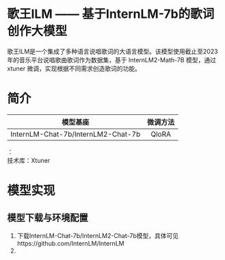 # 歌王ILM —— 基于InternLM-7b的歌词创作大模型
歌王ILM是一个集成了多种语言说唱歌词的大语言模型。该模型使用截止至2023年的音乐平台说唱歌曲歌词作为数据集，基于 InternLM2-Math-7B 模型，通过 xtuner 微调，实现根据不同需求创造歌词的功能。

# 简介
| 模型基座 | 微调方法 |
|:--------:| :-------------:|
| InternLM-Chat-7b/InternLM2-Chat-7b | QloRA |

：     
技术库：Xtuner

# 模型实现
## 模型下载与环境配置
1. 下载InternLM-Chat-7b/InternLM2-Chat-7b模型，具体可见https://github.com/InternLM/InternLM
2. 
